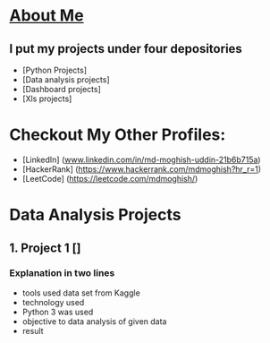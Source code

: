 # [About Me]()
## I put my projects under four depositories 
- [Python Projects]
- [Data analysis projects]
- [Dashboard projects]
- [Xls projects]

# Checkout My Other Profiles:
- [LinkedIn] (www.linkedin.com/in/md-moghish-uddin-21b6b715a)
- [HackerRank] (https://www.hackerrank.com/mdmoghish?hr_r=1)
- [LeetCode] (https://leetcode.com/mdmoghish/)

# Data Analysis Projects

## 1. Project 1 []

### Explanation in two lines
- tools used data set  from Kaggle 
- technology used
- Python 3 was used
- objective to data analysis of given data 
- result
